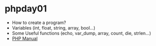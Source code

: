 # phpday01

- How to create a program?
- Variables (int, float, string, array, bool...)
- Some Useful functions (echo, var_dump, array, count, die, strlen...)
- [PHP Manual](https://www.php.net)